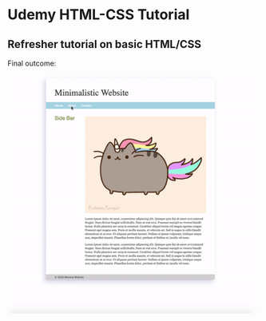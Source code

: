 # Udemy HTML-CSS Tutorial
<h2>Refresher tutorial on basic HTML/CSS</h2>
<p>Final outcome:</p>
<img src="end.gif">
